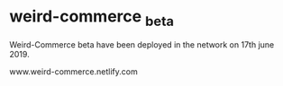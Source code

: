 # weird-commerce <sub>beta </sub>

Weird-Commerce beta have been deployed in the network on 17th june 2019.

<link>www.weird-commerce.netlify.com</link>
